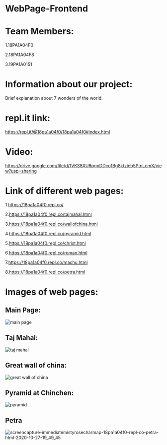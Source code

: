 # WebPage-Frontend

# Team Members:
1.18PA1A04F0

2.18PA1A04F8

3.19PA1A0151

# Information about our project:
 Brief explanation about 7 wonders of the world.
 
 # repl.it link:
 
 https://repl.it/@18pa1a04f0/18pa1a04f0#index.html

# Video:

https://drive.google.com/file/d/1VKS8XU6pqpDDco1Bg8ktzieb5PtnLcmX/view?usp=sharing

# Link of different web pages:
1.https://18pa1a04f0.repl.co/

2.https://18pa1a04f0.repl.co/tajmahal.html

3.https://18pa1a04f0.repl.co/wallofchina.html

4.https://18pa1a04f0.repl.co/pyramid.html

5.https://18pa1a04f0.repl.co/christ.html

6.https://18pa1a04f0.repl.co/roman.html

7.https://18pa1a04f0.repl.co/machu.html

8.https://18pa1a04f0.repl.co/petra.html

# Images of web pages:

## Main Page:

![main page](https://user-images.githubusercontent.com/72696386/97339820-0d808c00-18a9-11eb-8bcf-c36a18178172.jpg)

## Taj Mahal:

![taj mahal](https://user-images.githubusercontent.com/72696386/97339983-3e60c100-18a9-11eb-8efe-939d539e9fd9.jpg)

## Great wall of china:

![great wall of china](https://user-images.githubusercontent.com/72696386/97340219-808a0280-18a9-11eb-975b-8c5480bb0866.jpg)

## Pyramid at Chinchen:

![pyramid](https://user-images.githubusercontent.com/72696386/97340362-b0d1a100-18a9-11eb-889f-553578d8d0da.jpg)

##




## Petra

![screencapture-immediatemistyrosecharmap-18pa1a04f0-repl-co-petra-html-2020-10-27-19_49_45](https://user-images.githubusercontent.com/72696386/97338965-03aa5900-18a8-11eb-99ea-43ceb64bc7be.jpg)

